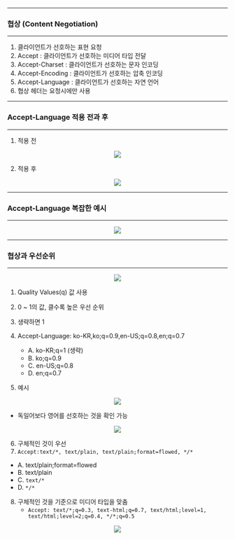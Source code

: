 -----
### 협상 (Content Negotiation)
-----
1. 클라이언트가 선호하는 표현 요청
2. Accept : 클라이언트가 선호하는 미디어 타입 전달
3. Accept-Charset : 클라이언트가 선호하는 문자 인코딩
4. Accept-Encoding : 클라이언트가 선호하는 압축 인코딩
5. Accept-Language : 클라이언트가 선호하는 자연 언어
6. 협상 헤더는 요청시에만 사용

-----
### Accept-Language 적용 전과 후
-----
1. 적용 전
<div align="center">
<img src="https://github.com/sooyounghan/HTTP/assets/34672301/14ba83d5-214a-42c5-9695-8efaabdea129">
</div>

2. 적용 후
<div align="center">
<img src="https://github.com/sooyounghan/HTTP/assets/34672301/a98f0acd-7561-4846-be40-d296575c134d">
</div>

-----
### Accept-Language 복잡한 예시
-----
<div align="center">
<img src="https://github.com/sooyounghan/HTTP/assets/34672301/8a611c30-601a-4e14-9542-620e4ccec8b7">
</div>

-----
### 협상과 우선순위
-----
<div align="center">
<img src="https://github.com/sooyounghan/HTTP/assets/34672301/e337bcc0-f0f9-4c93-acd5-053333b7328a">
</div>

1. Quality Values(q) 값 사용
2. 0 ~ 1의 값, 클수록 높은 우선 순위
3. 생략하면 1
4. Accept-Language: ko-KR,ko;q=0.9,en-US;q=0.8,en;q=0.7
   - A. ko-KR;q=1 (생략)
   - B. ko;q=0.9
   - C. en-US;q=0.8
   - D. en;q=0.7

5. 예시
<div align="center">
<img src="https://github.com/sooyounghan/HTTP/assets/34672301/21a70110-acbb-4208-95ab-f9d2e9e11c48">
</div>

  - 독일어보다 영어를 선호하는 것을 확인 가능

<div align="center">
<img src="https://github.com/sooyounghan/HTTP/assets/34672301/34ce4bf5-0c66-4050-a182-e1843788738c">
</div>

6. 구체적인 것이 우선
7. ```Accept:text/*, text/plain, text/plain;format=flowed, */*```
  - A. text/plain;format=flowed
  - B. text/plain
  - C. ```text/*```
  - D. ```*/*```

8. 구체적인 것을 기준으로 미디어 타입을 맞춤
   - ```Accept: text/*;q=0.3, text-html;q=0.7, text/html;level=1, text/html;level=2;q=0.4, */*;q=0.5```
<div align="center">
<img src="https://github.com/sooyounghan/HTTP/assets/34672301/3dab2f6f-fa7c-4876-9e8e-3ea9262e97a6">
</div>
